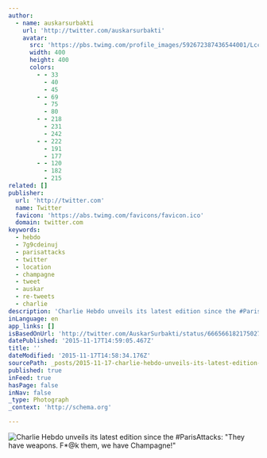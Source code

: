 ```yaml
---
author:
  - name: auskarsurbakti
    url: 'http://twitter.com/auskarsurbakti'
    avatar:
      src: 'https://pbs.twimg.com/profile_images/592672387436544001/LccCWfzk_400x400.jpg'
      width: 400
      height: 400
      colors:
        - - 33
          - 40
          - 45
        - - 69
          - 75
          - 80
        - - 218
          - 231
          - 242
        - - 222
          - 191
          - 177
        - - 120
          - 182
          - 215
related: []
publisher:
  url: 'http://twitter.com'
  name: Twitter
  favicon: 'https://abs.twimg.com/favicons/favicon.ico'
  domain: twitter.com
keywords:
  - hebdo
  - 7g9cdeinuj
  - parisattacks
  - twitter
  - location
  - champagne
  - tweet
  - auskar
  - re-tweets
  - charlie
description: 'Charlie Hebdo unveils its latest edition since the #ParisAttacks: "They have weapons. F*@k them, we have Champagne!"'
inLanguage: en
app_links: []
isBasedOnUrl: 'http://twitter.com/AuskarSurbakti/status/666566182175027200/photo/1'
datePublished: '2015-11-17T14:59:05.467Z'
title: ''
dateModified: '2015-11-17T14:58:34.176Z'
sourcePath: _posts/2015-11-17-charlie-hebdo-unveils-its-latest-edition-since-the-parisatt.md
published: true
inFeed: true
hasPage: false
inNav: false
_type: Photograph
_context: 'http://schema.org'

---
```

![Charlie Hebdo unveils its latest edition since the &num;ParisAttacks&colon; "They have weapons&period; F&midast;&commat;k them&comma; we have Champagne&excl;"](https://pbs.twimg.com/media/CUAeaO0UsAA8f2m.png:large)